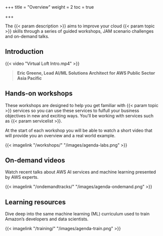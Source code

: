 +++
title = "Overview"
weight = 2
toc = true

+++

The {{< param description >}} aims to improve your cloud {{< param topic >}} skills through a series of guided workshops, JAM scenario challenges and on-demand talks. 

## Introduction
{{< video "Virtual Loft Intro.mp4" >}}

>  **Eric Greene, Lead AI/ML Solutions Architect for AWS Public Sector Asia Pacific** 

 
## Hands-on workshops

These workshops are designed to help you get familiar with {{< param topic >}} services so you can use these services to fulfull your business objectives in new and exciting ways. You'll be working with services such as {{< param servicelist >}}. 

At the start of each workshop you will be able to watch a short video that will provide you an overview and a real world example.

{{< imagelink "/workshops/" "/images/agenda-labs.png" >}}


## On-demand videos

Watch recent talks about AWS AI services and machine learning presented by AWS experts.

{{< imagelink "/ondemandtracks/" "/images/agenda-ondemand.png" >}}


## Learning resources

Dive deep into the same machine learning (ML) curriculum used to train Amazon’s developers and data scientists.

{{< imagelink "/training/" "/images/agenda-train.png" >}}